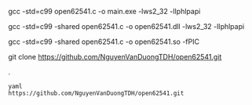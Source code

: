 gcc -std=c99 open62541.c -o main.exe -lws2_32 -lIphlpapi


gcc -std=c99 -shared open62541.c -o open62541.dll  -lws2_32 -lIphlpapi


gcc -std=c99 -shared open62541.c -o open62541.so -fPIC

git clone https://github.com/NguyenVanDuongTDH/open62541.git

.

```
yaml
https://github.com/NguyenVanDuongTDH/open62541.git
```
